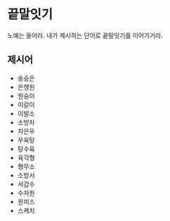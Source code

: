 # 끝말잇기
노예는 들어라. 내가 제시하는 단어로 끝말잇기를 이어가거라.

## 제시어
- 송승은
- 은행원
- 원숭이
- 이갈이
- 이발소
- 소방차
- 차은우
- 우육탕
- 탕수육
- 육각형
- 형무소
- 소방서
- 서갑수
- 수자원
- 원피스
- 스케치